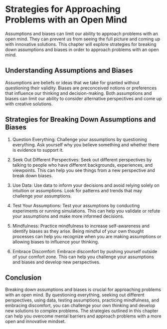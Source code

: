 # Strategies for Approaching Problems with an Open Mind

Assumptions and biases can limit our ability to approach problems with an open mind. They can prevent us from seeing the full picture and coming up with innovative solutions. This chapter will explore strategies for breaking down assumptions and biases in order to approach problems with an open mind.

Understanding Assumptions and Biases
------------------------------------

Assumptions are beliefs or ideas that we take for granted without questioning their validity. Biases are preconceived notions or preferences that influence our thinking and decision-making. Both assumptions and biases can limit our ability to consider alternative perspectives and come up with creative solutions.

Strategies for Breaking Down Assumptions and Biases
---------------------------------------------------

1. Question Everything: Challenge your assumptions by questioning everything. Ask yourself why you believe something and whether there is evidence to support it.

2. Seek Out Different Perspectives: Seek out different perspectives by talking to people who have different backgrounds, experiences, and viewpoints. This can help you see things from a new perspective and break down biases.

3. Use Data: Use data to inform your decisions and avoid relying solely on intuition or assumptions. Look for patterns and trends that may challenge your assumptions.

4. Test Your Assumptions: Test your assumptions by conducting experiments or running simulations. This can help you validate or refute your assumptions and make more informed decisions.

5. Mindfulness: Practice mindfulness to increase self-awareness and identify biases as they arise. Being mindful of your own thought processes can help you recognize when you are making assumptions or allowing biases to influence your thinking.

6. Embrace Discomfort: Embrace discomfort by pushing yourself outside of your comfort zone. This can help you challenge your assumptions and biases and develop new perspectives.

Conclusion
----------

Breaking down assumptions and biases is crucial for approaching problems with an open mind. By questioning everything, seeking out different perspectives, using data, testing assumptions, practicing mindfulness, and embracing discomfort, you can challenge your own thinking and develop new solutions to complex problems. The strategies outlined in this chapter can help you overcome mental barriers and approach problems with a more open and innovative mindset.


